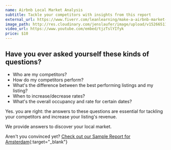 ```yaml
---
name: Airbnb Local Market Analysis
subtitle: Tackle your competitors with insights from this report
external_url: https://www.fiverr.com/leanlearning/make-a-airbnb-market-analysis-for-you
image_path: http://res.cloudinary.com/jenslaufer/image/upload/v1526651162/report4.png
video_url: https://www.youtube.com/embed/tjzTslYIfyk
price: $10
---
```


<!--
   - Heading
   - Show the problem
   - Show the solution and place your product
   - Proof you can do/ (Demo, What users say, Free Trial)
   - Call to action


 Benefits over Features



Persona:
   - Airbnb Host who is unhappy with his revenue
   - Property investors

Features:

   - Seasonality Calendar
   - top 50 listings occupancy
   - top 50 listings revenue/revpar
   - 15 nearest listings
   - metrics
   - interactive map with all listings with all metrics



What problems?
   
   - What's performance of my listing against other listings?
   - Who are my competitors?
   - How to increase income?

-->



## Have you ever asked yourself these kinds of questions?

  - Who are my competitors?
  - How do my competitors perform?
  - What's the difference between the best performing listings and my listing?
  - When to increase/decrease rates?
  - What's the overall occupancy and rate for certain dates?


Yes. you are right: the answers to these questions are essential for tackling your competitors and increase your listing's revenue.


We provide answers to discover your local market.






Aren't you convinced yet?
[Check out our Sample Report for Amsterdam](https://s3.eu-central-1.amazonaws.com/bnbreports-47783ggffhed/sample_airbnb_local_market_analysis_amsterdam.html){:target="_blank"}
